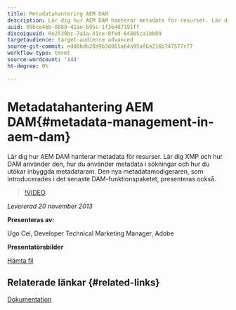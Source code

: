```yaml
---
title: Metadatahantering AEM DAM
description: Lär dig hur AEM DAM hanterar metadata för resurser. Lär dig XMP och hur DAM använder den, hur du använder metadata i sökningar och hur du utökar inbyggda metadataram. Den nya metadatamodigeraren, som introducerades i det senaste DAM-funktionspaketet, presenteras också.
uuid: 09bce4bb-8880-41ae-b95c-1f36407191ff
discoiquuid: 0e2538bc-7a1a-41ce-8fed-64805ca1bb89
targetaudience: target-audience advanced
source-git-commit: edd0bdb28a9b3d065a64a95af6a216b747577c77
workflow-type: tm+mt
source-wordcount: '144'
ht-degree: 0%

---
```


# Metadatahantering AEM DAM{#metadata-management-in-aem-dam}

Lär dig hur AEM DAM hanterar metadata för resurser. Lär dig XMP och hur DAM använder den, hur du använder metadata i sökningar och hur du utökar inbyggda metadataram. Den nya metadatamodigeraren, som introducerades i det senaste DAM-funktionspaketet, presenteras också.

>[!VIDEO](https://video.tv.adobe.com/v/19524/?quality=9)

*Levererad 20 november 2013*

**Presenteras av:**

Ugo Cei, Developer Technical Marketing Manager, Adobe

**Presentatörsbilder**

[Hämta fil](assets/metadata-management-in-aem-dam.pdf)

## Relaterade länkar {#related-links}

[Dokumentation](https://docs.adobe.com/content/docs/en/cq/5-6-1/dam/metadata_for_digitalassetmanagement.html)

